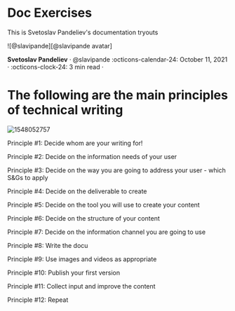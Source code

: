 # Doc Exercises
This is Svetoslav Pandeliev's documentation tryouts

<aside class="mdx-author" markdown>
![@slavipande][@slavipande avatar]

<span>__Svetoslav Pandeliev__ · @slavipande</span>
<span>
:octicons-calendar-24: October 11, 2021 ·
:octicons-clock-24: 3 min read ·
</span>
</aside>

  [@slavipande avatar]: https://avatars.githubusercontent.com/u/46915717


# The following are the main principles of technical writing
![1548052757](https://user-images.githubusercontent.com/46915717/51517099-5e389a80-1e22-11e9-87d2-c6651a06789f.jpg)

Principle #1: Decide whom are your writing for!

Principle #2: Decide on the information needs of your user

Principle #3: Decide on the way you are going to address your user - which S&Gs to apply

Principle #4: Decide on the deliverable to create

Principle #5: Decide on the tool you will use to create your content

Principle #6: Decide on the structure of your content

Principle #7: Decide on the information channel you are going to use

Principle #8: Write the docu

Principle #9: Use images and videos as appropriate

Principle #10: Publish your first version

Principle #11: Collect input and improve the content

Principle #12: Repeat

<!--Start of Tawk.to Script-->
<script type="text/javascript">
var Tawk_API=Tawk_API||{}, Tawk_LoadStart=new Date();
(function(){
var s1=document.createElement("script"),s0=document.getElementsByTagName("script")[0];
s1.async=true;
s1.src='https://embed.tawk.to/5db3ffbddf22d91339a12703/default';
s1.charset='UTF-8';
s1.setAttribute('crossorigin','*');
s0.parentNode.insertBefore(s1,s0);
})();
</script>
<!--End of Tawk.to Script-->
